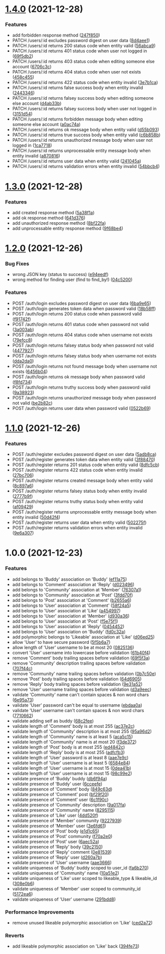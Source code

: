 # [1.4.0](https://github.com/rgxcp/wikalpa/compare/v1.3.0...v1.4.0) (2021-12-28)


### Features

* add forbidden response method ([247f850](https://github.com/rgxcp/wikalpa/commit/247f850c60d0446ff1423500870cc49c8d3d287c))
* PATCH /users/:id excludes password digest on user data ([8d4aee1](https://github.com/rgxcp/wikalpa/commit/8d4aee1da4818dd5a6c4b32f1655c1bfe3e01ddd))
* PATCH /users/:id returns 200 status code when entity valid ([56abca9](https://github.com/rgxcp/wikalpa/commit/56abca9f5e518612990c274c54ee1a3806d69348))
* PATCH /users/:id returns 401 status code when user not logged in ([69f5db2](https://github.com/rgxcp/wikalpa/commit/69f5db2be3077f1d0db6666d2ee02b076d8fa639))
* PATCH /users/:id returns 403 status code when editing someone else account ([6706c3c](https://github.com/rgxcp/wikalpa/commit/6706c3cea87d9796a42ef6649021bc49543edc55))
* PATCH /users/:id returns 404 status code when user not exists ([458c455](https://github.com/rgxcp/wikalpa/commit/458c455c15ac528cb527e052a425323f987c882c))
* PATCH /users/:id returns 422 status code when entity invalid ([3e7b1ca](https://github.com/rgxcp/wikalpa/commit/3e7b1ca38f702f49dc6679c62db282561727e402))
* PATCH /users/:id returns false success body when entity invalid ([2443346](https://github.com/rgxcp/wikalpa/commit/244334669236de5e7aa39e5c9b0ae01bcf440482))
* PATCH /users/:id returns falsey success body when editing someone else account ([d4ab33b](https://github.com/rgxcp/wikalpa/commit/d4ab33b47b3c8ee306394e7feef3caf4454707f0))
* PATCH /users/:id returns falsey success body when user not logged in ([3151d54](https://github.com/rgxcp/wikalpa/commit/3151d54813fb1a85368ce13cbee7fc8ceee7d234))
* PATCH /users/:id returns forbidden message body when editing someone else account ([a0ac74a](https://github.com/rgxcp/wikalpa/commit/a0ac74a26075f9174c62b6a28c647b3b0bb23c42))
* PATCH /users/:id returns ok message body when entity valid ([d55b093](https://github.com/rgxcp/wikalpa/commit/d55b0932400cead55dd2bd3b2ef30ce51e5ff45c))
* PATCH /users/:id returns true success body when entity valid ([c6b858b](https://github.com/rgxcp/wikalpa/commit/c6b858b009c9b426f584c66cb54f592211911941))
* PATCH /users/:id returns unauthorized message body when user not logged in ([1ca7718](https://github.com/rgxcp/wikalpa/commit/1ca7718317f49f3f119d34dd8646d013514f4d07))
* PATCH /users/:id returns unprocessable entity message body when entity invalid ([a870816](https://github.com/rgxcp/wikalpa/commit/a87081640c39753c79bf34ec677ef154c8956a11))
* PATCH /users/:id returns user data when entity valid ([241045a](https://github.com/rgxcp/wikalpa/commit/241045aa412ca9c1efa68378e2768d6e34ea5f36))
* PATCH /users/:id returns validation errors when entity invalid ([54bbcb4](https://github.com/rgxcp/wikalpa/commit/54bbcb41bb54e203f0f13005fd9e860c7af37648))

# [1.3.0](https://github.com/rgxcp/wikalpa/compare/v1.2.0...v1.3.0) (2021-12-28)


### Features

* add created response method ([5a38f1a](https://github.com/rgxcp/wikalpa/commit/5a38f1a72d6ca903be787d150d32272b44601a44))
* add ok response method ([641d376](https://github.com/rgxcp/wikalpa/commit/641d376c58bd3f8c2a9cee2b4015a21ece77c4b7))
* add unauthorized response method ([8bf22fa](https://github.com/rgxcp/wikalpa/commit/8bf22fa7291fd100aceff128a8f2677d43e94ace))
* add unprocessable entity response method ([9f68be4](https://github.com/rgxcp/wikalpa/commit/9f68be443c3fea42dc0ad548023eb8cff57b8c23))

# [1.2.0](https://github.com/rgxcp/wikalpa/compare/v1.1.0...v1.2.0) (2021-12-26)


### Bug Fixes

* wrong JSON key (status to success) ([e94eedf](https://github.com/rgxcp/wikalpa/commit/e94eedfe9c938070448ccdda051f6b417008df45))
* wrong method for finding user (find to find_by!) ([04c5200](https://github.com/rgxcp/wikalpa/commit/04c5200be9c9d97b046a9262aeb06f48a006eeac))


### Features

* POST /auth/login excludes password digest on user data ([6ba9e65](https://github.com/rgxcp/wikalpa/commit/6ba9e65f7649cf52e9d011a54474549e9f92b7f0))
* POST /auth/login generates token data when password valid ([18b58ff](https://github.com/rgxcp/wikalpa/commit/18b58ff7ef6952143fc6eed7ae8b2f642fbd1e84))
* POST /auth/login returns 200 status code when password valid ([f91742f](https://github.com/rgxcp/wikalpa/commit/f91742f1a529733be7260e71744c0b145a51383a))
* POST /auth/login returns 401 status code when password not valid ([3a003ab](https://github.com/rgxcp/wikalpa/commit/3a003ab8db793dddb5128a5468beab8e0b712494))
* POST /auth/login returns 404 status code when username not exists ([79efcc8](https://github.com/rgxcp/wikalpa/commit/79efcc8c14f6f1e61538c82fd0f6dd1ebe77fbf0))
* POST /auth/login returns falsey status body when password not valid ([4477927](https://github.com/rgxcp/wikalpa/commit/44779275b36a71429373fbe3077cc8064cab9f4a))
* POST /auth/login returns falsey status body when username not exists ([dda2da0](https://github.com/rgxcp/wikalpa/commit/dda2da01882cbbc47d94dea636643ba6abadd84b))
* POST /auth/login returns not found message body when username not exists ([6456b04](https://github.com/rgxcp/wikalpa/commit/6456b04991cb4966259447bca6ba03725f22e6e3))
* POST /auth/login returns ok message body when password valid ([f8fd734](https://github.com/rgxcp/wikalpa/commit/f8fd7340466a7fdf56b4c82ac3d3c4240bae14fa))
* POST /auth/login returns truthy success body when password valid ([9a38923](https://github.com/rgxcp/wikalpa/commit/9a389233e8b03c0c013cc209ca39ded865e92d0f))
* POST /auth/login returns unauthorized message body when password not valid ([be2b82c](https://github.com/rgxcp/wikalpa/commit/be2b82cdbfbe6b238ba5ab55ab7eb573805d6ef2))
* POST /auth/login returns user data when password valid ([0522b69](https://github.com/rgxcp/wikalpa/commit/0522b69bafcccb87841bb99fd90faa909b380ad6))

# [1.1.0](https://github.com/rgxcp/wikalpa/compare/v1.0.0...v1.1.0) (2021-12-26)


### Features

* POST /auth/register excludes password digest on user data ([5adb8ca](https://github.com/rgxcp/wikalpa/commit/5adb8ca34af591e528a457f4fc162a1e9e9f5876))
* POST /auth/register generates token data when entity valid ([3f88470](https://github.com/rgxcp/wikalpa/commit/3f8847022a08eb67da7be9f68f61f464e712bec8))
* POST /auth/register returns 201 status code when entity valid ([8dfc5cb](https://github.com/rgxcp/wikalpa/commit/8dfc5cb4c6e785f012c33a19f7ef3e3a38fc9481))
* POST /auth/register returns 422 status code when entity invalid ([27bc706](https://github.com/rgxcp/wikalpa/commit/27bc70613ba594ac60bd82f47c12785f4b3c5361))
* POST /auth/register returns created message body when entity valid ([8c897a6](https://github.com/rgxcp/wikalpa/commit/8c897a68598eba30b2fe4c6a832993d3aca1208e))
* POST /auth/register returns falsey status body when entity invalid ([2777b9f](https://github.com/rgxcp/wikalpa/commit/2777b9fc1aa1dd588ce49fdb4faa2be87826d0ad))
* POST /auth/register returns truthy status body when entity valid ([af09429](https://github.com/rgxcp/wikalpa/commit/af094293d89805a2e3d15b57dc4f2a1eb9501de0))
* POST /auth/register returns unprocessable entity message body when entity invalid ([50d42f4](https://github.com/rgxcp/wikalpa/commit/50d42f49e7471037fb3eff1130d9ee5ca097cab0))
* POST /auth/register returns user data when entity valid ([502275f](https://github.com/rgxcp/wikalpa/commit/502275fb8a7fa572991e009dfc9f01ad9025609c))
* POST /auth/register returns validation errors when entity invalid ([9e6a307](https://github.com/rgxcp/wikalpa/commit/9e6a307848f6dfc7b5b8e29b86a2e57620e451de))

# 1.0.0 (2021-12-23)


### Features

* add belongs to 'Buddy' association on 'Buddy' ([ef11a75](https://github.com/rgxcp/wikalpa/commit/ef11a752a253d6c9700cc112aaebb362eaaf4558))
* add belongs to 'Comment' association at 'Reply' ([d023496](https://github.com/rgxcp/wikalpa/commit/d02349624251e5cd1290fb9d34bd79d01111480d))
* add belongs to 'Community' association at 'Member' ([76307a1](https://github.com/rgxcp/wikalpa/commit/76307a177662e78469e5a41f3b6607b9cbbe732f))
* add belongs to 'Community' association at 'Post' ([3fdd70f](https://github.com/rgxcp/wikalpa/commit/3fdd70fd46fb91b9120db141b5db00b3c313bbce))
* add belongs to 'Post' association at 'Comment' ([b2655a6](https://github.com/rgxcp/wikalpa/commit/b2655a66ea78d4c70d7ead292e488760cfb06343))
* add belongs to 'User' association at 'Comment' ([58f24a5](https://github.com/rgxcp/wikalpa/commit/58f24a5f7f4cc1a00b75bfbc3cd227ccb3bfa4e7))
* add belongs to 'User' association at 'Like' ([a454997](https://github.com/rgxcp/wikalpa/commit/a454997479e81ce9a3394e314d4fbed0218f8bf1))
* add belongs to 'User' association at 'Member' ([d930a36](https://github.com/rgxcp/wikalpa/commit/d930a3692b6ed982ebc62f40c6cabcb7b9dff45d))
* add belongs to 'User' association at 'Post' ([f5e75f1](https://github.com/rgxcp/wikalpa/commit/f5e75f1d1000412f16bbb48ed1bdb3b512cbd3b7))
* add belongs to 'User' association at 'Reply' ([0454452](https://github.com/rgxcp/wikalpa/commit/04544527cf98ee855b45277be7aebdf30fd8e8ba))
* add belongs to 'User' association on 'Buddy' ([fd0c32a](https://github.com/rgxcp/wikalpa/commit/fd0c32ac71bbfa8f94e44371d95ef08d7ef795bf))
* add polymorphic belongs to 'Likeable' association at 'Like' ([d06ed25](https://github.com/rgxcp/wikalpa/commit/d06ed251bc04f523a47c20d170c5fec1d8226f8d))
* allow 'User' to have secure password ([5f5b6a7](https://github.com/rgxcp/wikalpa/commit/5f5b6a77b38b44e6f7700e6bc85a27a94c0bb60c))
* allow length of 'User' username to be at most 20 ([0825136](https://github.com/rgxcp/wikalpa/commit/08251360724a6ec48efc55cdd1fb44dce099dafa))
* convert 'User' username into lowercase before validation ([61b40f4](https://github.com/rgxcp/wikalpa/commit/61b40f4930fad62bc2b402e20aa985043eaf73e0))
* remove 'Comment' body trailing spaces before validation ([69f5f3a](https://github.com/rgxcp/wikalpa/commit/69f5f3a182e721a4cfed08779a71b8d7b6575434))
* remove 'Community' description trailing spaces before validation ([707f44c](https://github.com/rgxcp/wikalpa/commit/707f44cd1c4e0ff71dbbf55713156b89da4a8293))
* remove 'Community' name trailing spaces before validation ([0b7c50e](https://github.com/rgxcp/wikalpa/commit/0b7c50e3d8ccb5f9e10b7974b1eb02e74ea5ffac))
* remove 'Post' body trailing spaces before validation ([64d6905](https://github.com/rgxcp/wikalpa/commit/64d69050e14f3f61c0918b3babfa2b2163cc9e61))
* remove 'Reply' body trailing spaces before validation ([9e31a52](https://github.com/rgxcp/wikalpa/commit/9e31a527fa3a374d5224a6dc2d605363863c0bec))
* remove 'User' username trailing spaces before validation ([d3a9eec](https://github.com/rgxcp/wikalpa/commit/d3a9eec6ba45dd0e4c5536f64775ee401ed3f615))
* validate 'Community' name can't contain spaces & non word chars ([6e95a73](https://github.com/rgxcp/wikalpa/commit/6e95a7359000ac206f6181a8b3a16326419bafc2))
* validate 'User' password can't be equal to username ([ebdaa0a](https://github.com/rgxcp/wikalpa/commit/ebdaa0a27cf3274a66f0212e59f1df27d424b927))
* validate 'User' username can't contain spaces & non word chars ([7710662](https://github.com/rgxcp/wikalpa/commit/7710662be7bb0796858f5537c102e505b65724d4))
* validate adding self as buddy ([68c2fee](https://github.com/rgxcp/wikalpa/commit/68c2fee63c54d8178399b8d4b95f4c2081bfba04))
* validate length of 'Comment' body is at most 255 ([ac37e2c](https://github.com/rgxcp/wikalpa/commit/ac37e2c7722c56b0c5575d4e2c9a238f6b74bd50))
* validate length of 'Community' description is at most 255 ([95a96d2](https://github.com/rgxcp/wikalpa/commit/95a96d2ecb5c4ef9ecf7dd2cfa2bdb75c7c7869a))
* validate length of 'Community' name is at least 5 ([aca5c15](https://github.com/rgxcp/wikalpa/commit/aca5c156f35000244eed19ac3a116f170378c2ee))
* validate length of 'Community' name is at most 20 ([f3de372](https://github.com/rgxcp/wikalpa/commit/f3de372ae7f5697549aa68f4d0c7efe5cd3ddd6e))
* validate length of 'Post' body is at most 255 ([ed4842c](https://github.com/rgxcp/wikalpa/commit/ed4842c0d4c098afdbac1bf48a723413e036a4fb))
* validate length of 'Reply' body is at most 255 ([adfcfb3](https://github.com/rgxcp/wikalpa/commit/adfcfb37253c2dfc24495c0dd2abec536dae8162))
* validate length of 'User' password is at least 8 ([aae7e9c](https://github.com/rgxcp/wikalpa/commit/aae7e9cb6da5b183371a2cf690b673a544e46a1c))
* validate length of 'User' username is at least 5 ([6584e84](https://github.com/rgxcp/wikalpa/commit/6584e845aeccb974a402280c3199382bb2bd1b78))
* validate length of 'User' username is at most 15 ([0dea41b](https://github.com/rgxcp/wikalpa/commit/0dea41b00d8baaee18dc85c3dabbf2206207ecd9))
* validate length of 'User' username is at most 15 ([98c99e2](https://github.com/rgxcp/wikalpa/commit/98c99e279bce7ca8c229f2c6d12c0699289d5cdd))
* validate presence of 'Buddy' buddy ([db6f94a](https://github.com/rgxcp/wikalpa/commit/db6f94aaa58f55be07c02a54a88702629859c961))
* validate presence of 'Buddy' user ([6cceefe](https://github.com/rgxcp/wikalpa/commit/6cceefe5871993090b89f71e4964c39bfc6add12))
* validate presence of 'Comment' body ([849c63d](https://github.com/rgxcp/wikalpa/commit/849c63d726469b0f9f1f96032bd2c87e009174a9))
* validate presence of 'Comment' post ([bf29f20](https://github.com/rgxcp/wikalpa/commit/bf29f2042a8672c9e188c1936aafa52d91a4f5a4))
* validate presence of 'Comment' user ([6c1f90c](https://github.com/rgxcp/wikalpa/commit/6c1f90caec85ae44439dbf9155ae069121dd5c17))
* validate presence of 'Community' description ([9a017fa](https://github.com/rgxcp/wikalpa/commit/9a017fa4ab3c5754b6237c528cbbb837134aaaaa))
* validate presence of 'Community' name ([8295115](https://github.com/rgxcp/wikalpa/commit/8295115b0b7b41c4f01f5a0f3c04cb946672eaf4))
* validate presence of 'Like' user ([4dd520f](https://github.com/rgxcp/wikalpa/commit/4dd520f5bb5b116686c23da94f90ebb528035ddb))
* validate presence of 'Member' community ([9227939](https://github.com/rgxcp/wikalpa/commit/9227939ab2fa3e23724ad7e5f53cc803f80fda3a))
* validate presence of 'Member' user ([3e6fd61](https://github.com/rgxcp/wikalpa/commit/3e6fd61da9d51339489fa1d04f4308c8926aed85))
* validate presence of 'Post' body ([e1d1c65](https://github.com/rgxcp/wikalpa/commit/e1d1c65e5a220c6c602eb773b22bd4beb086992d))
* validate presence of 'Post' community ([f70a2e0](https://github.com/rgxcp/wikalpa/commit/f70a2e092f7d84b9abdf23d3d1e83a5ff0856c61))
* validate presence of 'Post' user ([6aec52a](https://github.com/rgxcp/wikalpa/commit/6aec52a52f375b8a2a41a91a64489f65aa1bdeeb))
* validate presence of 'Reply' body ([39c2150](https://github.com/rgxcp/wikalpa/commit/39c215076293249754cd7c5b77dae105d25009e4))
* validate presence of 'Reply' comment ([0e81539](https://github.com/rgxcp/wikalpa/commit/0e8153973d44cc21d2f91add4ffc207e1a5e7492))
* validate presence of 'Reply' user ([d260a7b](https://github.com/rgxcp/wikalpa/commit/d260a7b4827b9232e6114719bdcab9ef3f954dad))
* validate presence of 'User' username ([aae3666](https://github.com/rgxcp/wikalpa/commit/aae366662abc2073256d89979173d1d6bd130810))
* validate uniqueness of 'Buddy' buddy scoped to user_id ([fa6b270](https://github.com/rgxcp/wikalpa/commit/fa6b2704707d86c369d2a58e9d5714d1af7650ff))
* validate uniqueness of 'Community' name ([10a51e2](https://github.com/rgxcp/wikalpa/commit/10a51e25f161d5a9c012cb7f04dd499f7d17e58f))
* validate uniqueness of 'Like' user scoped to likeable_type & likeable_id ([308e0b6](https://github.com/rgxcp/wikalpa/commit/308e0b63d8202222b97e1463346d03121f6c3a90))
* validate uniqueness of 'Member' user scoped to community_id ([5172ea6](https://github.com/rgxcp/wikalpa/commit/5172ea648aa3cebc0fe59c017adfa0727db40a10))
* validate uniqueness of 'User' username ([291bdd8](https://github.com/rgxcp/wikalpa/commit/291bdd8f6b629b54fc285c88d8dbd4fef8e1e6aa))


### Performance Improvements

* remove unused likeable polymorphic association on 'Like' ([ced2a72](https://github.com/rgxcp/wikalpa/commit/ced2a723dd60fbc2acf73a3a6d7dc9b9404e9e2c))


### Reverts

* add likeable polymorphic association on 'Like' back ([394fe73](https://github.com/rgxcp/wikalpa/commit/394fe73bd4f358cc1b81d4f58fce963b62ea42d1))
